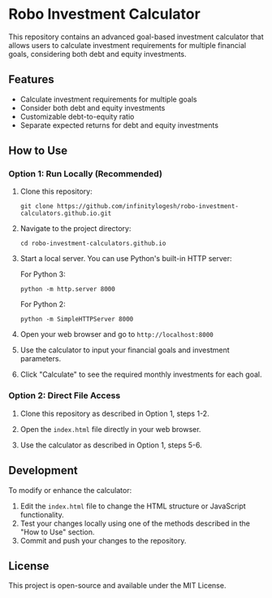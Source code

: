 # Robo Investment Calculator

This repository contains an advanced goal-based investment calculator that allows users to calculate investment requirements for multiple financial goals, considering both debt and equity investments.

## Features

- Calculate investment requirements for multiple goals
- Consider both debt and equity investments
- Customizable debt-to-equity ratio
- Separate expected returns for debt and equity investments

## How to Use

### Option 1: Run Locally (Recommended)

1. Clone this repository:
   ```
   git clone https://github.com/infinitylogesh/robo-investment-calculators.github.io.git
   ```

2. Navigate to the project directory:
   ```
   cd robo-investment-calculators.github.io
   ```

3. Start a local server. You can use Python's built-in HTTP server:
   
   For Python 3:
   ```
   python -m http.server 8000
   ```
   
   For Python 2:
   ```
   python -m SimpleHTTPServer 8000
   ```

4. Open your web browser and go to `http://localhost:8000`

5. Use the calculator to input your financial goals and investment parameters.

6. Click "Calculate" to see the required monthly investments for each goal.

### Option 2: Direct File Access

1. Clone this repository as described in Option 1, steps 1-2.

2. Open the `index.html` file directly in your web browser.

3. Use the calculator as described in Option 1, steps 5-6.

## Development

To modify or enhance the calculator:

1. Edit the `index.html` file to change the HTML structure or JavaScript functionality.
2. Test your changes locally using one of the methods described in the "How to Use" section.
3. Commit and push your changes to the repository.

## License

This project is open-source and available under the MIT License.
